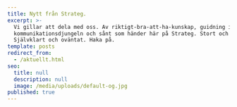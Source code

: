 ```yaml
---
title: Nytt från Strateg.
excerpt: >-
  Vi gillar att dela med oss. Av riktigt-bra-att-ha-kunskap, guidning i 
  kommunikationsdjungeln och sånt som händer här på Strateg. Stort och smått. 
  Självklart och oväntat. Haka på.
template: posts
redirect_from:
  - /aktuellt.html
seo:
  title: null
  description: null
  image: /media/uploads/default-og.jpg
published: true
---
```

